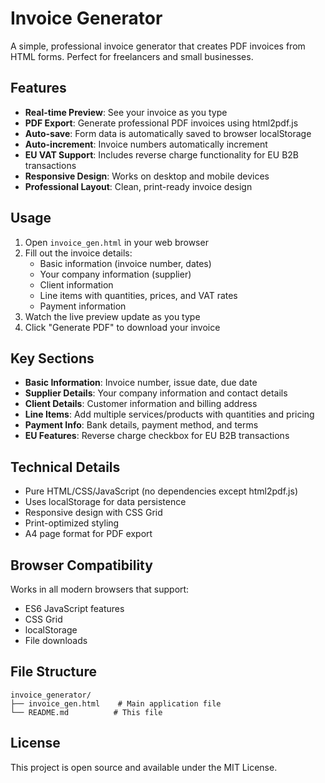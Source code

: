 # Invoice Generator

A simple, professional invoice generator that creates PDF invoices from HTML forms. Perfect for freelancers and small businesses.

## Features

- **Real-time Preview**: See your invoice as you type
- **PDF Export**: Generate professional PDF invoices using html2pdf.js
- **Auto-save**: Form data is automatically saved to browser localStorage
- **Auto-increment**: Invoice numbers automatically increment
- **EU VAT Support**: Includes reverse charge functionality for EU B2B transactions
- **Responsive Design**: Works on desktop and mobile devices
- **Professional Layout**: Clean, print-ready invoice design

## Usage

1. Open `invoice_gen.html` in your web browser
2. Fill out the invoice details:
   - Basic information (invoice number, dates)
   - Your company information (supplier)
   - Client information
   - Line items with quantities, prices, and VAT rates
   - Payment information
3. Watch the live preview update as you type
4. Click "Generate PDF" to download your invoice

## Key Sections

- **Basic Information**: Invoice number, issue date, due date
- **Supplier Details**: Your company information and contact details
- **Client Details**: Customer information and billing address
- **Line Items**: Add multiple services/products with quantities and pricing
- **Payment Info**: Bank details, payment method, and terms
- **EU Features**: Reverse charge checkbox for EU B2B transactions

## Technical Details

- Pure HTML/CSS/JavaScript (no dependencies except html2pdf.js)
- Uses localStorage for data persistence
- Responsive design with CSS Grid
- Print-optimized styling
- A4 page format for PDF export

## Browser Compatibility

Works in all modern browsers that support:
- ES6 JavaScript features
- CSS Grid
- localStorage
- File downloads

## File Structure

```
invoice_generator/
├── invoice_gen.html    # Main application file
└── README.md          # This file
```

## License

This project is open source and available under the MIT License.
